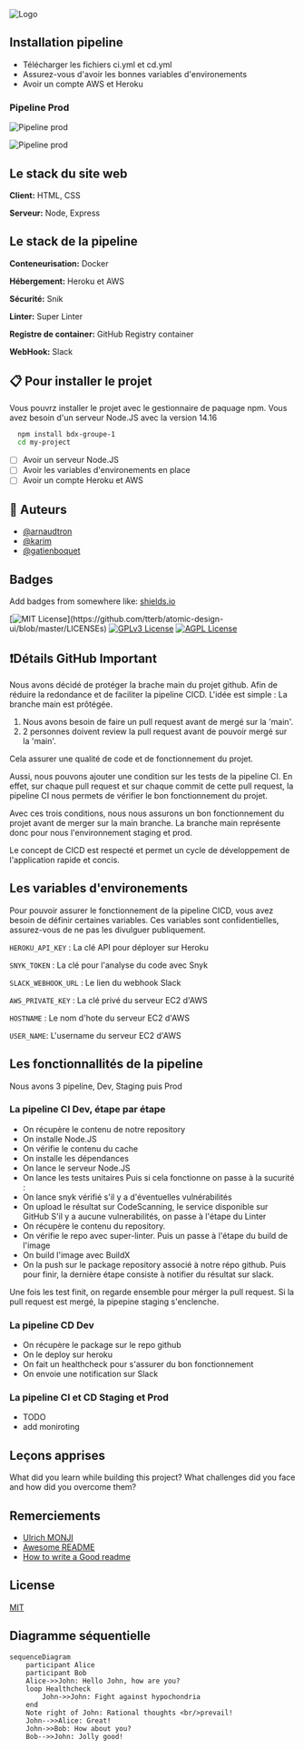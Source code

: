 
![Logo](https://github.blog/wp-content/uploads/2019/08/DL-V2-LinkedIn_FB.png?fit=1200%2C630)


## Installation pipeline

- Télécharger les fichiers ci.yml et cd.yml 
- Assurez-vous d'avoir les bonnes variables d'environements
- Avoir un compte AWS et Heroku

### Pipeline Prod
![Pipeline prod](https://i.imgur.com/saUIvmh.png)


![Pipeline prod](https://i.imgur.com/e07mQfIl.png)

## Le stack du site web

**Client:** HTML, CSS

**Serveur:** Node, Express


## Le stack de la pipeline

**Conteneurisation:** Docker

**Hébergement:** Heroku et AWS

**Sécurité:** Snik

**Linter:** Super Linter

**Registre de container:** GitHub Registry container

**WebHook:** Slack
## 📋 Pour installer le projet

Vous pouvrz installer le projet avec le gestionnaire de paquage npm.
Vous avez besoin d'un serveur Node.JS avec la version 14.16

```bash
  npm install bdx-groupe-1
  cd my-project
```

- [ ]  Avoir un serveur Node.JS
- [ ]  Avoir les variables d'environements en place
- [ ]  Avoir un compte Heroku et AWS
## 📝 Auteurs

- [@arnaudtron](https://www.github.com/arnaudtron)
- [@karim](https://www.github.com/styldown)
- [@gatienboquet](https://www.github.com/gatienboquet)
## Badges

Add badges from somewhere like: [shields.io](https://shields.io/)

[![MIT License](https://img.shields.io/apm/l/atomic-design-ui.svg?)](https://github.com/tterb/atomic-design-ui/blob/master/LICENSEs)
[![GPLv3 License](https://img.shields.io/badge/License-GPL%20v3-yellow.svg)](https://opensource.org/licenses/)
[![AGPL License](https://img.shields.io/badge/license-AGPL-blue.svg)](http://www.gnu.org/licenses/agpl-3.0)

## ❗Détails GitHub Important

Nous avons décidé de protéger la brache main du projet github. 
Afin de réduire la redondance et de faciliter la pipeline CICD.
L'idée est simple : La branche main est prôtégée.

1. Nous avons besoin de faire un pull request avant de mergé sur la 'main'.
2. 2 personnes doivent review la pull request avant de pouvoir mergé sur la 'main'.

Cela assurer une qualité de code et de fonctionnement du projet.

Aussi, nous pouvons ajouter une condition sur les tests de la pipeline CI.
En effet, sur chaque pull request et sur chaque commit de cette pull request, la pipeline CI nous permets de vérifier le bon fonctionnement du projet.

Avec ces trois conditions, nous nous assurons un bon fonctionnement du projet avant de merger sur la main branche.
La branche main représente donc pour nous l'environnement  staging et prod.

Le concept de CICD est respecté et permet un cycle de développement de l'application rapide et concis.

## Les variables d'environements 

Pour pouvoir assurer le fonctionnement  de la pipeline CICD, vous avez besoin de définir certaines variables. 
Ces variables sont confidentielles, assurez-vous de ne pas les divulguer publiquement.

`HEROKU_API_KEY` : La clé API pour déployer sur Heroku

`SNYK_TOKEN` : La clé pour l'analyse du code avec Snyk

`SLACK_WEBHOOK_URL` : Le lien du webhook Slack

`AWS_PRIVATE_KEY` : La clé privé du serveur EC2 d'AWS

`HOSTNAME` : Le nom d'hote du serveur EC2 d'AWS

`USER_NAME`: L'username du serveur EC2 d'AWS
## Les fonctionnallités de la pipeline
Nous avons 3 pipeline, Dev, Staging puis Prod

### La pipeline CI Dev, étape par étape

- On récupère le contenu de notre repository
- On installe Node.JS 
- On vérifie le contenu du cache
- On installe les dépendances
- On lance le serveur Node.JS
- On lance les tests unitaires
Puis si cela fonctionne on passe à la sucurité :
- On lance snyk vérifié s'il y a d'éventuelles vulnérabilités
- On upload le résultat sur CodeScanning, le service disponible sur GitHub
S'il y a aucune vulnerabilités, on passe à l'étape du Linter
- On récupère le contenu du repository.
- On vérifie le repo avec super-linter.
Puis un passe à l'étape du build de l'image
- On build l'image avec BuildX
- On la push sur le package repository associé à notre répo github.
Puis pour finir, la dernière étape consiste à notifier du résultat sur slack.

Une fois les test finit, on regarde ensemble pour mérger la pull request.
Si la pull request est mergé, la pipepine staging s'enclenche.

### La pipeline CD Dev

- On récupère le package sur le repo github 
- On le deploy sur heroku
- On fait un healthcheck pour s'assurer du bon fonctionnement
- On envoie une notification sur Slack

### La pipeline CI et CD Staging et Prod

- TODO
- add moniroting


## Leçons apprises

What did you learn while building this project? What challenges did you face and how did you overcome them?


## Remerciements

 - [Ulrich MONJI](https://github.com/ulrichmonji)
 - [Awesome README](https://github.com/matiassingers/awesome-readme)
 - [How to write a Good readme](https://bulldogjob.com/news/449-how-to-write-a-good-readme-for-your-github-project)


## License

[MIT](https://choosealicense.com/licenses/mit/)


## Diagramme séquentielle


```mermaid
sequenceDiagram
    participant Alice
    participant Bob
    Alice->>John: Hello John, how are you?
    loop Healthcheck
        John->>John: Fight against hypochondria
    end
    Note right of John: Rational thoughts <br/>prevail!
    John-->>Alice: Great!
    John->>Bob: How about you?
    Bob-->>John: Jolly good!
```
